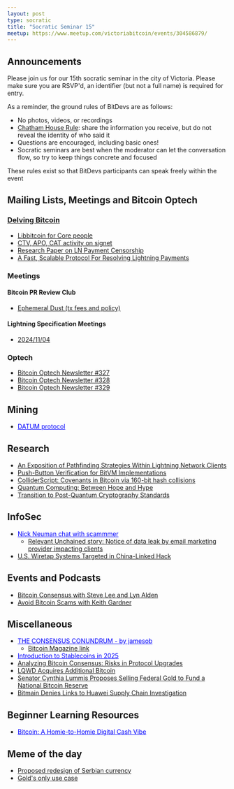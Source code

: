 ```yaml
---
layout: post
type: socratic
title: "Socratic Seminar 15"
meetup: https://www.meetup.com/victoriabitcoin/events/304586879/
---
```

## Announcements
Please join us for our 15th socratic seminar in the city of Victoria. Please make sure you are RSVP'd, an identifier (but not a full name) is required for entry.

As a reminder, the ground rules of BitDevs are as follows:
- No photos, videos, or recordings
- [Chatham House Rule](https://en.wikipedia.org/wiki/Chatham_House_Rule): share the information you receive, but do not reveal the identity of who said it
- Questions are encouraged, including basic ones!
- Socratic seminars are best when the moderator can let the conversation flow, so try to keep things concrete and focused

These rules exist so that BitDevs participants can speak freely within the event

## Mailing Lists, Meetings and Bitcoin Optech

### [Delving Bitcoin](https://delvingbitcoin.org/)
- [Libbitcoin for Core people](https://delvingbitcoin.org/t/libbitcoin-for-core-people/1222)
- [CTV, APO, CAT activity on signet](https://delvingbitcoin.org/t/ctv-apo-cat-activity-on-signet/1257)
- [Research Paper on LN Payment Censorship](https://delvingbitcoin.org/t/research-paper-on-ln-payment-censorship/1248)
- [A Fast, Scalable Protocol For Resolving Lightning Payments](https://delvingbitcoin.org/t/a-fast-scalable-protocol-for-resolving-lightning-payments/1233)

### Meetings

#### Bitcoin PR Review Club
- [Ephemeral Dust (tx fees and policy)](https://bitcoincore.reviews/30239)

#### Lightning Specification Meetings
- [2024/11/04](https://github.com/lightning/bolts/issues/1206)

### Optech
- [Bitcoin Optech Newsletter #327](https://bitcoinops.org/en/newsletters/2024/11/01/)
- [Bitcoin Optech Newsletter #328](https://bitcoinops.org/en/newsletters/2024/11/08/)
- [Bitcoin Optech Newsletter #329](https://bitcoinops.org/en/newsletters/2024/11/15/)

## Mining
- <a href="https://ocean.xyz/docs/datum" style="color: blue;">DATUM protocol</a>

## Research
- [An Exposition of Pathfinding Strategies Within Lightning Network Clients](https://arxiv.org/pdf/2410.13784)
- [Push-Button Verification for BitVM Implementations](https://eprint.iacr.org/2024/1768)
- [ColliderScript: Covenants in Bitcoin via 160-bit hash collisions](https://eprint.iacr.org/2024/1802)
- [Quantum Computing: Between Hope and Hype](https://scottaaronson.blog/?p=8329)
- [Transition to Post-Quantum Cryptography Standards](https://nvlpubs.nist.gov/nistpubs/ir/2024/NIST.IR.8547.ipd.pdf)

## InfoSec
- <a href="https://x.com/Nneuman/status/1859279048179863582" style="color: blue;">Nick Neuman chat with scammmer</a>
    - [Relevant Unchained story: Notice of data leak by email marketing provider impacting clients](https://unchained.com/blog/email-marketing-data-leak-notice/)
- [U.S. Wiretap Systems Targeted in China-Linked Hack](https://www.msn.com/en-us/news/technology/u-s-wiretap-systems-targeted-in-china-linked-hack/ar-AA1rIZKx)

## Events and Podcasts
- [Bitcoin Consensus with Steve Lee and Lyn Alden](https://stephanlivera.com/episode/616/)
- [Avoid Bitcoin Scams with Keith Gardner](https://stephanlivera.com/episode/611/)

## Miscellaneous
- <a href="https://x.com/jamesob/status/1857049961235403101" style="color: blue;">THE CONSENSUS CONUNDRUM - by jamesob</a>
    - [Bitcoin Magazine link](https://bitcoinmagazine.com/culture/the-consensus-conundrum)
- <a href="https://www.voltage.cloud/blog/introduction-to-stablecoins-in-2025" style="color: blue;">Introduction to Stablecoins in 2025</a>
- [Analyzing Bitcoin Consensus: Risks in Protocol Upgrades](https://github.com/bitcoin-cap/bcap)
- [LQWD Acquires Additional Bitcoin](https://lqwdtech.com/2024/lqwd-acquires-additional-bitcoin/)
- [Senator Cynthia Lummis Proposes Selling Federal Gold to Fund a National Bitcoin Reserve](https://www.tftc.io/senator-lummis-proposes-bitcoin-act-sell-gold/)
- [Bitmain Denies Links to Huawei Supply Chain Investigation](https://www.tftc.io/bitmain-denies-huawei-supply-chain-investigation/)

## Beginner Learning Resources
- <a href="https://www.bitcoinforgenz.org/Bitcoin-Whitepaper-For-Gen-Z.pdf" style="color: blue;">Bitcoin: A Homie-to-Homie Digital Cash Vibe</a>

## Meme of the day
- [Proposed redesign of Serbian currency](https://x.com/dearvotion/status/1857195800922829255)
- [Gold's only use case](https://x.com/VandelayBTC/status/1854904048941470091)